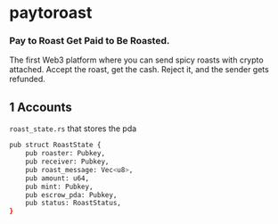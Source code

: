 # paytoroast 
### Pay to Roast Get Paid to Be Roasted.
The first Web3 platform where you can send spicy roasts with crypto attached. Accept the roast, get the cash. Reject it, and the sender gets refunded.

## 1 Accounts
``` roast_state.rs ``` that stores the pda 
``` bash 
pub struct RoastState {
    pub roaster: Pubkey,
    pub receiver: Pubkey,
    pub roast_message: Vec<u8>,
    pub amount: u64,
    pub mint: Pubkey,
    pub escrow_pda: Pubkey,
    pub status: RoastStatus,
}
``` 
